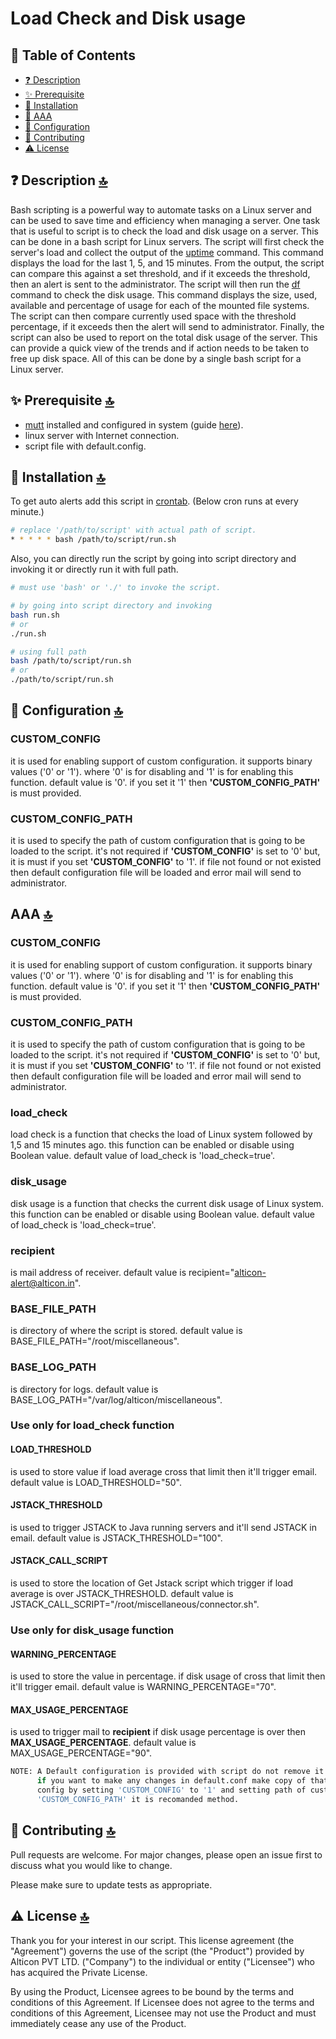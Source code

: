 # Load Check and Disk usage

## 📖 Table of Contents
- [❓ Description](#-Description-)
- [✨ Prerequisite](#-Prerequisite-)
- [💾 Installation](#-installation-)
- [💾 AAA ](#-aaa-)
- [💾 Configuration](#-Configuration-)
- [🧰 Contributing](#️-Contributing-)
- [⚠️ License](#-License-)

## ❓ Description [🔝](#-table-of-contents)

Bash scripting is a powerful way to automate tasks on a Linux server and can be used to save time and efficiency when managing a server. One task that is useful to script is to check the load and disk usage on a server. This can be done in a bash script for Linux servers. The script will first check the server's load and collect the output of the [uptime](https://man7.org/linux/man-pages/man1/uptime.1.html) command. This command displays the load for the last 1, 5, and 15 minutes. From the output, the script can compare this against a set threshold, and if it exceeds the threshold, then an alert is sent to the administrator. The script will then run the [df](https://man7.org/linux/man-pages/man1/df.1.html) command to check the disk usage. This command displays the size, used, available and percentage of usage for each of the mounted file systems. The script can then compare currently used space with the threshold percentage, if it exceeds then the alert will send to administrator. Finally, the script can also be used to report on the total disk usage of the server. This can provide a quick view of the trends and if action needs to be taken to free up disk space. All of this can be done by a single bash script for a Linux server.

## ✨ Prerequisite [🔝](#-table-of-contents)
- [mutt](https://linux.die.net/man/1/mutt) installed and configured in system (guide [here](https://www.fosstechnix.com/install-and-configure-mutt-on-ubuntu-centos/)).
- linux server with Internet connection.
- script file with default.config.

## 💾 Installation [🔝](#-table-of-contents)

To get auto alerts add this script in [crontab](https://man7.org/linux/man-pages/man5/crontab.5.html). (Below cron runs at every minute.)

```bash
# replace '/path/to/script' with actual path of script.
* * * * * bash /path/to/script/run.sh
```

Also, you can directly run the script by going into script directory and invoking it or directly run it with full path.
```bash
# must use 'bash' or './' to invoke the script.

# by going into script directory and invoking
bash run.sh
# or
./run.sh

# using full path
bash /path/to/script/run.sh
# or
./path/to/script/run.sh
```
## 💾 Configuration [🔝](#-table-of-contents)
### CUSTOM_CONFIG
it is used for enabling support of custom configuration. it supports binary values ('0' or '1'). where '0' is for disabling and '1' is for enabling this function. default value is '0'. if you set it '1' then **'CUSTOM_CONFIG_PATH'** is must provided.

### CUSTOM_CONFIG_PATH
it is used to specify the path of custom configuration that is going to be loaded to the script. it's not required if **'CUSTOM_CONFIG'** is set to '0' but, it is must if you set **'CUSTOM_CONFIG'** to '1'. if file not found or not existed then default configuration file will be loaded and error mail will send to administrator.


## AAA [🔝](#-table-of-contents)

### CUSTOM_CONFIG
it is used for enabling support of custom configuration. it supports binary values ('0' or '1'). where '0' is for disabling and '1' is for enabling this function. default value is '0'. if you set it '1' then **'CUSTOM_CONFIG_PATH'** is must provided.

### CUSTOM_CONFIG_PATH
it is used to specify the path of custom configuration that is going to be loaded to the script. it's not required if **'CUSTOM_CONFIG'** is set to '0' but, it is must if you set **'CUSTOM_CONFIG'** to '1'. if file not found or not existed then default configuration file will be loaded and error mail will send to administrator.

### load_check
load check is a function that checks the load of Linux system followed by 1,5 and 15 minutes ago. this function can be enabled or disable using Boolean value. default value of load_check is 'load_check=true'.

### disk_usage
disk usage is a function that checks the current disk usage of Linux system. this function can be enabled or disable using Boolean value. default value of load_check is 'load_check=true'.

### recipient
is mail address of receiver. default value is recipient="alticon-alert@alticon.in".

### BASE_FILE_PATH
is directory of where the script is stored. default value is BASE_FILE_PATH="/root/miscellaneous".

### BASE_LOG_PATH
is directory for logs. default value is BASE_LOG_PATH="/var/log/alticon/miscellaneous".

### Use only for load_check function

#### LOAD_THRESHOLD
is used to store value if load average cross that limit then it'll trigger email. default value is LOAD_THRESHOLD="50".

#### JSTACK_THRESHOLD
is used to trigger JSTACK to Java running servers and it'll send JSTACK in email. default value is JSTACK_THRESHOLD="100".

#### JSTACK_CALL_SCRIPT
is used to store the location of Get Jstack script which trigger if load average is over JSTACK_THRESHOLD. default value is JSTACK_CALL_SCRIPT="/root/miscellaneous/connector.sh".

### Use only for disk_usage function

#### WARNING_PERCENTAGE
is used to store the value in percentage. if disk usage of cross that limit then it'll trigger email. default value is WARNING_PERCENTAGE="70".

#### MAX_USAGE_PERCENTAGE
is used to trigger mail to **recipient** if disk usage percentage is over then **MAX_USAGE_PERCENTAGE**. default value is MAX_USAGE_PERCENTAGE="90".

```bash
NOTE: A Default configuration is provided with script do not remove it else script will not function.
      if you want to make any changes in default.conf make copy of that file and use it as custom 
      config by setting 'CUSTOM_CONFIG' to '1' and setting path of custom config into
      'CUSTOM_CONFIG_PATH' it is recomanded method.
```
 
## 🧰 Contributing [🔝](#-table-of-contents)

Pull requests are welcome. For major changes, please open an issue first to discuss what you would like to change.

Please make sure to update tests as appropriate.

## ⚠️ License [🔝](#-table-of-contents)

Thank you for your interest in our script. This license agreement (the "Agreement") governs the use of the script (the "Product") provided by Alticon PVT LTD. ("Company") to the individual or entity ("Licensee") who has acquired the Private License.

By using the Product, Licensee agrees to be bound by the terms and conditions of this Agreement. If Licensee does not agree to the terms and conditions of this Agreement, Licensee may not use the Product and must immediately cease any use of the Product.
